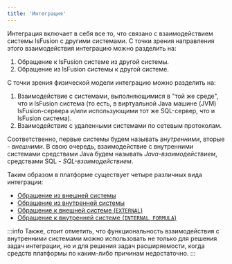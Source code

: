 ```yaml
---
title: 'Интеграция'
---
```


Интеграция включает в себя все то, что связано с взаимодействием системы lsFusion с другими системами. С точки зрения направления этого взаимодействия интеграцию можно разделить на: 

1.  Обращение к lsFusion системе из другой системы.
2.  Обращение из lsFusion системы к другой системе.

С точки зрения физической модели интеграцию можно разделить на:

1.  Взаимодействие с системами, выполняющимися в "той же среде", что и lsFusion система (то есть, в виртуальной Java машине (JVM) lsFusion-сервера и/или использующими тот же SQL-сервер, что и lsFusion система).
2.  Взаимодействие с удаленными системами по сетевым протоколам.

Соответственно, первые системы будем называть *внутренними*, вторые - *внешними*. В свою очередь, взаимодействие с внутренними системами средствами Java будем называть *Java-взаимодействием*, средствами SQL - *SQL-взаимодействием*.

Таким образом в платформе существует четыре различных вида интеграции:

-   [Обращение из внешней системы](Access_from_an_external_system.md)
-   [Обращение из внутренней системы](Access_from_an_internal_system.md)
-   [Обращение к внешней системе (`EXTERNAL`)](Access_to_an_external_system_EXTERNAL.md) 
-   [Обращение к внутренней системе (`INTERNAL`, `FORMULA`)](Access_to_an_internal_system_INTERNAL_FORMULA.md)


:::info
Также, стоит отметить, что функциональность взаимодействия с внутренними системами можно использовать не только для решения задач интеграции, но и для решения задач расширяемости, когда средств платформы по каким-либо причинам недостаточно.
:::
